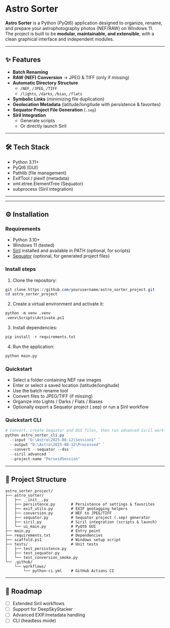 # Astro Sorter

**Astro Sorter** is a Python (PyQt6) application designed to organize, rename, and prepare your astrophotography photos (NEF/RAW) on Windows 11.  
The project is built to be **modular, maintainable, and extensible**, with a clean graphical interface and independent modules.

---

## ✨ Features

- **Batch Renaming**  
- **RAW (NEF) Conversion** → JPEG & TIFF (only if missing)  
- **Automatic Directory Structure**  
  - `/NEF`, `/JPEG`, `/TIFF`  
  - `/lights`, `/darks`, `/bias`, `/flats`  
- **Symbolic Links** (minimizing file duplication)  
- **Geolocation Metadata** (latitude/longitude with persistence & favorites)  
- **Sequator Project File Generation** (`.sep`)  
- **Siril Integration**  
  - Generate scripts  
  - Or directly launch Siril  

---

## 🛠️ Tech Stack

- Python 3.11+  
- PyQt6 (GUI)  
- Pathlib (file management)  
- ExifTool / piexif (metadata)  
- xml.etree.ElementTree (Sequator)  
- subprocess (Siril integration)  

---
---

## ⚙️ Installation

### Requirements
- Python 3.10+
- Windows 11 (tested)
- [Siril](https://siril.org/) installed and available in PATH (optional, for scripts)
- [Sequator](https://sites.google.com/view/sequator/) (optional, for generated project files)

### Install steps

1. Clone the repository:
```powershell
git clone https://github.com/yourusername/astro_sorter_project.git
cd astro_sorter_project
```
2. Create a virtual environment and activate it:
```python
python -m venv .venv
.venv\Scripts\Activate.ps1
```

3. Install dependencies:
```python
pip install -r requirements.txt
```

4. Run the application:
```python
python main.py
```

### Quickstart

* Select a folder containing NEF raw images
* Enter or select a saved location (latitude/longitude)
* Use the batch rename tool
* Convert files to JPEG/TIFF (if missing)
* Organize into Lights / Darks / Flats / Biases
* Optionally export a Sequator project (.sep) or run a Siril workflow

### Quickstart CLI

```powershell
# Convert, create Sequator and DSS files, then run advanced Siril workflow:
python astro_sorter_cli.py `
  --input "D:\Astro\2025-08-12\Session1" `
  --output "D:\Astro\2025-08-12\Processed" `
  --convert --sequator --dss `
  --siril advanced `
  --project-name "PerseidSession"
```
 
---

## 📂 Project Structure

```text
astro_sorter_project/
├── astro_sorter/
│   ├── __init__.py
│   ├── persistence.py       # Persistence of settings & favorites
│   ├── exif_utils.py        # EXIF geotagging helpers
│   ├── conversion.py        # NEF to JPEG/TIFF
│   ├── sequator.py          # Sequator project (.sep) generator
│   ├── siril.py             # Siril integration (scripts & launch)
│   └── ui_main.py           # PyQt6 GUI
├── main.py                  # Entry point
├── requirements.txt         # Dependencies
├── scaffold.ps1             # Windows setup script
├── tests/                   # Unit tests
│   ├── test_persistence.py
│   ├── test_sequator.py
│   └── test_conversion_smoke.py
└── .github/
    └── workflows/
        └── python-ci.yml    # GitHub Actions CI
```


---
## 🚀 Roadmap

- [ ] Extended Siril workflows  
- [ ] Support for DeepSkyStacker  
- [ ] Advanced EXIF/metadata handling  
- [ ] CLI (headless mode)  
